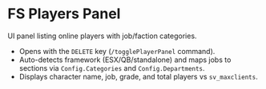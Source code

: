 # FS Players Panel

UI panel listing online players with job/faction categories.

- Opens with the `DELETE` key (`/togglePlayerPanel` command).
- Auto-detects framework (ESX/QB/standalone) and maps jobs to sections via `Config.Categories` and `Config.Departments`.
- Displays character name, job, grade, and total players vs `sv_maxclients`.
